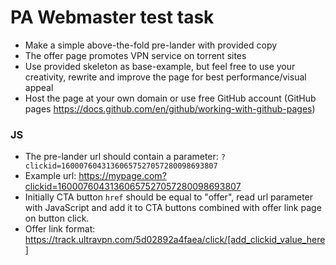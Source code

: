 # PA Webmaster test task

- Make a simple above-the-fold pre-lander with provided copy
- The offer page promotes VPN service on torrent sites
- Use provided skeleton as base-example, but feel free to use your creativity, rewrite and improve the page for best performance/visual appeal
- Host the page at your own domain or use free GitHub account (GitHub pages https://docs.github.com/en/github/working-with-github-pages)

### JS
- The pre-lander url should contain a parameter: `?clickid=16000760431360657527057280098693807`
- Example url: https://mypage.com?clickid=16000760431360657527057280098693807
- Initially CTA button `href` should be equal to "offer", read url parameter with  JavaScript and add it to CTA buttons combined with offer link page on button click.
- Offer link format: https://track.ultravpn.com/5d02892a4faea/click/[add_clickid_value_here]
